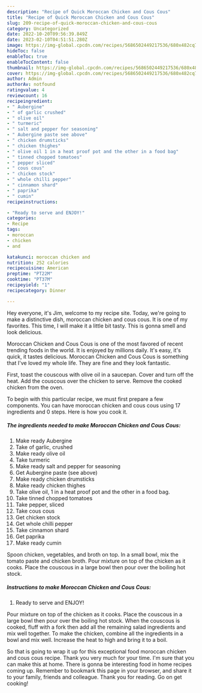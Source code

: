 ```yaml
---
description: "Recipe of Quick Moroccan Chicken and Cous Cous"
title: "Recipe of Quick Moroccan Chicken and Cous Cous"
slug: 209-recipe-of-quick-moroccan-chicken-and-cous-cous
category: Uncategorized
date: 2022-10-20T09:56:39.849Z
date: 2023-02-10T04:51:51.280Z
image: https://img-global.cpcdn.com/recipes/5686502449217536/680x482cq70/moroccan-chicken-and-cous-cous-recipe-main-photo.jpg
hideToc: false
enableToc: true
enableTocContent: false
thumbnail: https://img-global.cpcdn.com/recipes/5686502449217536/680x482cq70/moroccan-chicken-and-cous-cous-recipe-main-photo.jpg
cover: https://img-global.cpcdn.com/recipes/5686502449217536/680x482cq70/moroccan-chicken-and-cous-cous-recipe-main-photo.jpg
author: Admin
authorAv: notfound
ratingvalue: 4
reviewcount: 16
recipeingredient:
- " Aubergine"
- " of garlic crushed"
- " olive oil"
- " turmeric"
- " salt and pepper for seasoning"
- " Aubergine paste see above"
- " chicken drumsticks"
- " chicken thighes"
- " olive oil 1 in a heat proof pot and the other in a food bag"
- " tinned chopped tomatoes"
- " pepper sliced"
- " cous cous"
- " chicken stock"
- " whole chilli pepper"
- " cinnamon shard"
- " paprika"
- " cumin"
recipeinstructions:

- "Ready to serve and ENJOY!"
categories:
- Recipe
tags:
- moroccan
- chicken
- and

katakunci: moroccan chicken and 
nutrition: 252 calories
recipecuisine: American
preptime: "PT22M"
cooktime: "PT37M"
recipeyield: "1"
recipecategory: Dinner

---
```



Hey everyone, it's Jim, welcome to my recipe site. Today, we're going to make a distinctive dish, moroccan chicken and cous cous. It is one of my favorites. This time, I will make it a little bit tasty. This is gonna smell and look delicious.

Moroccan Chicken and Cous Cous is one of the most favored of recent trending foods in the world. It is enjoyed by millions daily. It's easy, it's quick, it tastes delicious. Moroccan Chicken and Cous Cous is something that I've loved my whole life. They are fine and they look fantastic.

First, toast the couscous with olive oil in a saucepan. Cover and turn off the heat. Add the couscous over the chicken to serve. Remove the cooked chicken from the oven.


To begin with this particular recipe, we must first prepare a few components. You can have moroccan chicken and cous cous using 17 ingredients and 0 steps. Here is how you cook it.

<!--inarticleads1-->

##### The ingredients needed to make Moroccan Chicken and Cous Cous:

1. Make ready  Aubergine
1. Take  of garlic, crushed
1. Make ready  olive oil
1. Take  turmeric
1. Make ready  salt and pepper for seasoning
1. Get  Aubergine paste (see above)
1. Make ready  chicken drumsticks
1. Make ready  chicken thighes
1. Take  olive oil, 1 in a heat proof pot and the other in a food bag.
1. Take  tinned chopped tomatoes
1. Take  pepper, sliced
1. Take  cous cous
1. Get  chicken stock
1. Get  whole chilli pepper
1. Take  cinnamon shard
1. Get  paprika
1. Make ready  cumin


Spoon chicken, vegetables, and broth on top. In a small bowl, mix the tomato paste and chicken broth. Pour mixture on top of the chicken as it cooks. Place the couscous in a large bowl then pour over the boiling hot stock. 

<!--inarticleads2-->

##### Instructions to make Moroccan Chicken and Cous Cous:


1. Ready to serve and ENJOY!

Pour mixture on top of the chicken as it cooks. Place the couscous in a large bowl then pour over the boiling hot stock. When the couscous is cooked, fluff with a fork then add all the remaining salad ingredients and mix well together. To make the chicken, combine all the ingredients in a bowl and mix well. Increase the heat to high and bring it to a boil. 

So that is going to wrap it up for this exceptional food moroccan chicken and cous cous recipe. Thank you very much for your time. I'm sure that you can make this at home. There is gonna be interesting food in home recipes coming up. Remember to bookmark this page in your browser, and share it to your family, friends and colleague. Thank you for reading. Go on get cooking!
